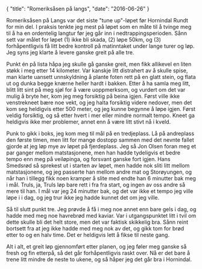 {
    "title": "Romeriksåsen på langs",
    "date": "2016-06-26"
}

Romeriksåsen på Langs var det siste "tune up"-løpet før Hornindal Rundt for min del. I praksis tenkte jeg mest på løpet som en måte til å tvinge meg til å ha en ordentelig langtur før jeg går inn i nedtrappingsperioden. Sånn sett var målet for løpet (1) ikke bli skada, (2) løpe 50km, og (3) forhåpentligvis få litt bedre kontroll på matinntaket under lange turer og løp. Jeg syns jeg klarte å levere ganske greit på alle tre.

Punkt én på lista håpa jeg skulle gå ganske greit, men fikk allikevel en liten støkk i meg etter 14 kilometer. Var kanskje litt distrahert av å skulle spise, man klarte uansett unnskyldning å plante foten rett på en glatt stein, og flata ut og dunka begge knærne heller hardt i bakken. Etter å ha samla meg litt, blitt litt sint på meg sjøl for å være uoppmerksom, og vurdert om det var mulig å bryte her, kom jeg meg forsiktig på beina igjen. Først ville ikke venstrekneet bære noe vekt, og jeg halta forsiktig videre nedover, men det kom seg heldigvis etter 500 meter, og jeg kunne begynne å løpe igjen. Først veldig forsiktig, og så etter hvert i mer eller mindre normalt tempo. Kneet ga heldigvis ikke mer problemer, annet enn å være litt stivt nå i kveld.

Punk to gikk i boks, jeg kom meg til mål på en tredjeplass. Lå på andreplass den første timen, men litt for mange dostopp sammen med det nevnte fallet gjorde at jeg løp mye av løpet på fjerdeplass. Jeg så Jon Olsen foran meg et par ganger mellom matstasjonene, men han hadde tydeligvis et bedre tempo enn meg på veiløpinga, og forsvant ganske fort igjen. Hans Smedsrød så sprekest ut i starten av løpet, men hadde nok sliti litt mellom matstasjonene, og jeg passerte han mellom andre mat og Storøyungen, og når han i tillegg fikk noen kramper å slite med endte han 6 minutter bak meg i mål. Truls, ja, Truls løp bare rett i fra fra start, og ingen av oss andre så mere til han. I mål var jeg 24 minutter bak, og det var ikke et tempo jeg ville løpe i i dag, og jeg trur ikke jeg hadde kunnet det om jeg ville.

Så til slutt punkt tre. Jeg prøvde å få i meg noe annet enn bare gels i dag, og hadde med meg noe havrebrød med kaviar. Var i utgangspunktet litt i tvil om dette skulle bli det helt store, men det var faktisk skikkelig bra. Sånn reint bortsett fra at jeg ikke hadde med meg nok av det, og gikk tom for brød etter to og en halv time. Det er heldigvis lett å fikse til neste gang.

Alt i alt, et greit løp gjennomført etter planen, og jeg føler meg ganske så fresh og fin etterpå, så det går forhåpentligvis raskt over. Nå er det bare å trene litt mindre de neste to ukene, og så håper jeg det går bra i Hornindal.